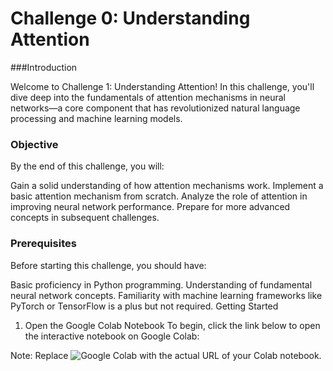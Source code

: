 # Challenge 0: Understanding Attention

###Introduction

Welcome to Challenge 1: Understanding Attention! In this challenge, you'll dive deep into the fundamentals of attention mechanisms in neural networks—a core component that has revolutionized natural language processing and machine learning models.

### Objective

By the end of this challenge, you will:

Gain a solid understanding of how attention mechanisms work.
Implement a basic attention mechanism from scratch.
Analyze the role of attention in improving neural network performance.
Prepare for more advanced concepts in subsequent challenges.

### Prerequisites

Before starting this challenge, you should have:

Basic proficiency in Python programming.
Understanding of fundamental neural network concepts.
Familiarity with machine learning frameworks like PyTorch or TensorFlow is a plus but not required.
Getting Started
1. Open the Google Colab Notebook
To begin, click the link below to open the interactive notebook on Google Colab:


Note: Replace ![Google Colab](https://colab.research.google.com/) with the actual URL of your Colab notebook.
